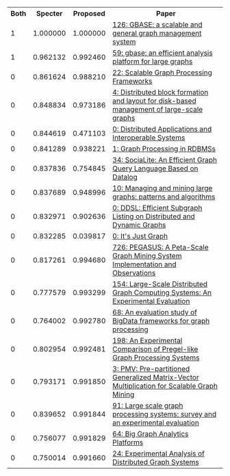 <html><table><tr>
<th>Both</th>
<th>Specter</th>
<th>Proposed</th>
<th>Paper</th>
</tr>
<tr>
<td>1</td>
<td>1.000000</td>
<td>1.000000</td>
<td><a href="https://www.semanticscholar.org/paper/25c4f37ca49c25b2c7540b156a979814ff8df510">126: GBASE: a scalable and general graph management system</a></td>
</tr>
<tr>
<td>1</td>
<td>0.962132</td>
<td>0.992460</td>
<td><a href="https://www.semanticscholar.org/paper/3760caa379ebaca3f317a3dc719c16f6552f48e8">59: gbase: an efficient analysis platform for large graphs</a></td>
</tr>
<tr>
<td>0</td>
<td>0.861624</td>
<td>0.988210</td>
<td><a href="https://www.semanticscholar.org/paper/52f6746eae98db21a082594b7dd62a3b91d1bee8">22: Scalable Graph Processing Frameworks</a></td>
</tr>
<tr>
<td>0</td>
<td>0.848834</td>
<td>0.973186</td>
<td><a href="https://www.semanticscholar.org/paper/c931b9b871095dbb868586c83dac786cea508308">4: Distributed block formation and layout for disk-based management of large-scale graphs</a></td>
</tr>
<tr>
<td>0</td>
<td>0.844619</td>
<td>0.471103</td>
<td><a href="https://www.semanticscholar.org/paper/b4be542abfae69bd670bf06bdee1d6dd912881fe">0: Distributed Applications and Interoperable Systems</a></td>
</tr>
<tr>
<td>0</td>
<td>0.841289</td>
<td>0.938221</td>
<td><a href="https://www.semanticscholar.org/paper/e5c17deddc0a69c5bd3f9d1eeb515946277f76a1">1: Graph Processing in RDBMSs</a></td>
</tr>
<tr>
<td>0</td>
<td>0.837836</td>
<td>0.754845</td>
<td><a href="https://www.semanticscholar.org/paper/f61c359ecc37e9efeef3e3582170d2b13e753027">34: SociaLite: An Efficient Graph Query Language Based on Datalog</a></td>
</tr>
<tr>
<td>0</td>
<td>0.837689</td>
<td>0.948996</td>
<td><a href="https://www.semanticscholar.org/paper/243b0298ef93534c87afb2c04010305c9f1086f0">10: Managing and mining large graphs: patterns and algorithms</a></td>
</tr>
<tr>
<td>0</td>
<td>0.832971</td>
<td>0.902636</td>
<td><a href="https://www.semanticscholar.org/paper/8ce6be87cfe13f3ed13033c67a7c59c662b175c3">0: DDSL: Efficient Subgraph Listing on Distributed and Dynamic Graphs</a></td>
</tr>
<tr>
<td>0</td>
<td>0.832285</td>
<td>0.039817</td>
<td><a href="https://www.semanticscholar.org/paper/509d674641470bdf748fcbc496abb6926c7a2151">0: It's Just Graph</a></td>
</tr>
<tr>
<td>0</td>
<td>0.817261</td>
<td>0.994680</td>
<td><a href="https://www.semanticscholar.org/paper/337bb008eb531c4e8152d6c99423e715ce0d9b05">726: PEGASUS: A Peta-Scale Graph Mining System Implementation and Observations</a></td>
</tr>
<tr>
<td>0</td>
<td>0.777579</td>
<td>0.993299</td>
<td><a href="https://www.semanticscholar.org/paper/194b5476d2bdc339dacfddc03c656847c3647f0b">154: Large-Scale Distributed Graph Computing Systems: An Experimental Evaluation</a></td>
</tr>
<tr>
<td>0</td>
<td>0.764002</td>
<td>0.992780</td>
<td><a href="https://www.semanticscholar.org/paper/9117bf7e602645f61e5a2b62f727c35fd042e556">68: An evaluation study of BigData frameworks for graph processing</a></td>
</tr>
<tr>
<td>0</td>
<td>0.802954</td>
<td>0.992481</td>
<td><a href="https://www.semanticscholar.org/paper/17a2d0feb8754ef81a945b9f5046c68605f59560">198: An Experimental Comparison of Pregel-like Graph Processing Systems</a></td>
</tr>
<tr>
<td>0</td>
<td>0.793171</td>
<td>0.991850</td>
<td><a href="https://www.semanticscholar.org/paper/c0faf4d476d6a6355cc41e61de930570cc9d7a12">3: PMV: Pre-partitioned Generalized Matrix-Vector Multiplication for Scalable Graph Mining</a></td>
</tr>
<tr>
<td>0</td>
<td>0.839652</td>
<td>0.991844</td>
<td><a href="https://www.semanticscholar.org/paper/472e3ee500dced7f54903a9b10fee5e4e4c3f94b">91: Large scale graph processing systems: survey and an experimental evaluation</a></td>
</tr>
<tr>
<td>0</td>
<td>0.756077</td>
<td>0.991829</td>
<td><a href="https://www.semanticscholar.org/paper/8edfd06027fd14ae5ae64f7c21c5e2d3a51801dd">64: Big Graph Analytics Platforms</a></td>
</tr>
<tr>
<td>0</td>
<td>0.750014</td>
<td>0.991660</td>
<td><a href="https://www.semanticscholar.org/paper/d2b9f914d463e998811ccd9726af6c448d976eab">24: Experimental Analysis of Distributed Graph Systems</a></td>
</tr>
</table></html>
